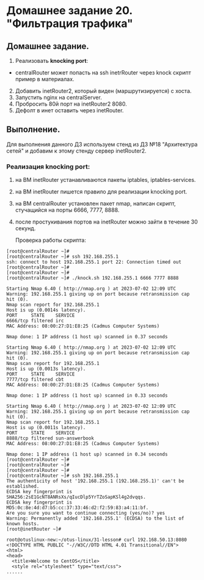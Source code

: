 # Домашнее задание 20. "Фильтрация трафика"

## Домашнее задание.

1. Реализовать **knocking port**:
- centralRouter может попасть на ssh inetrRouter через knock скрипт пример в материалах.
2. Добавить inetRouter2, который виден (маршрутизируется) с хоста.
3. Запустить nginx на centralServer.
4. Пробросить 80й порт на inetRouter2 8080.
5. Дефолт в инет оставить через inetRouter.

## Выполнение.

Для выполнения данного ДЗ используем стенд из ДЗ №18 "Архитектура сетей" и добавим к этому стенду сервер inetRouter2.

### Реализация knocking port:

1. на ВМ inetRouter устанавливаются пакеты iptables, iptables-services.
2. на ВМ inetRouter пишется правило для реализации knocking port.
3. на ВМ centralRouter установлен пакет nmap, написан скрипт, стучащийся на порты 6666, 7777, 8888.
4. после простукивания портов на inetRouter можно зайти в течение 30 секунд.

   Проверка работы скрипта:
 
```
[root@centralRouter ~]# 
[root@centralRouter ~]# ssh 192.168.255.1
ssh: connect to host 192.168.255.1 port 22: Connection timed out
[root@centralRouter ~]# 
[root@centralRouter ~]# 
[root@centralRouter ~]# ./knock.sh 192.168.255.1 6666 7777 8888

Starting Nmap 6.40 ( http://nmap.org ) at 2023-07-02 12:09 UTC
Warning: 192.168.255.1 giving up on port because retransmission cap hit (0).
Nmap scan report for 192.168.255.1
Host is up (0.0014s latency).
PORT     STATE    SERVICE
6666/tcp filtered irc
MAC Address: 08:00:27:D1:E8:25 (Cadmus Computer Systems)

Nmap done: 1 IP address (1 host up) scanned in 0.37 seconds

Starting Nmap 6.40 ( http://nmap.org ) at 2023-07-02 12:09 UTC
Warning: 192.168.255.1 giving up on port because retransmission cap hit (0).
Nmap scan report for 192.168.255.1
Host is up (0.0013s latency).
PORT     STATE    SERVICE
7777/tcp filtered cbt
MAC Address: 08:00:27:D1:E8:25 (Cadmus Computer Systems)

Nmap done: 1 IP address (1 host up) scanned in 0.33 seconds

Starting Nmap 6.40 ( http://nmap.org ) at 2023-07-02 12:09 UTC
Warning: 192.168.255.1 giving up on port because retransmission cap hit (0).
Nmap scan report for 192.168.255.1
Host is up (0.0011s latency).
PORT     STATE    SERVICE
8888/tcp filtered sun-answerbook
MAC Address: 08:00:27:D1:E8:25 (Cadmus Computer Systems)

Nmap done: 1 IP address (1 host up) scanned in 0.34 seconds
[root@centralRouter ~]# 
[root@centralRouter ~]# 
[root@centralRouter ~]# 
[root@centralRouter ~]# ssh 192.168.255.1
The authenticity of host '192.168.255.1 (192.168.255.1)' can't be established.
ECDSA key fingerprint is SHA256:2sE1GcNT8ANRsXs/qIucDlp5YrTZoSapKSl4g2dvqqs.
ECDSA key fingerprint is MD5:0c:8e:4d:d7:b5:cc:37:33:46:d2:f2:59:83:a4:11:bf.
Are you sure you want to continue connecting (yes/no)? yes
Warning: Permanently added '192.168.255.1' (ECDSA) to the list of known hosts.
[root@inetRouter ~]# 

```



```
root@otuslinux-new:~/otus-linux/31-lesson# curl 192.168.50.13:8080
<!DOCTYPE HTML PUBLIC "-//W3C//DTD HTML 4.01 Transitional//EN">
<html>
<head>
  <title>Welcome to CentOS</title>
  <style rel="stylesheet" type="text/css"> 
......
```
